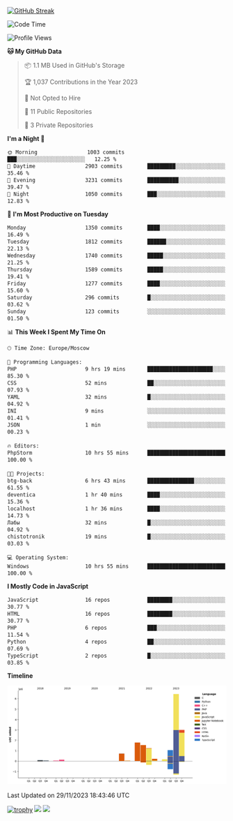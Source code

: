 [![GitHub Streak](https://github-readme-streak-stats.herokuapp.com/?user=yogik10)](https://git.io/streak-stats)
<!--START_SECTION:waka-->
![Code Time](http://img.shields.io/badge/Code%20Time-63%20hrs%2043%20mins-blue)

![Profile Views](http://img.shields.io/badge/Profile%20Views-10-blue)

**🐱 My GitHub Data** 

> 📦 1.1 MB Used in GitHub's Storage 
 > 
> 🏆 1,037 Contributions in the Year 2023
 > 
> 🚫 Not Opted to Hire
 > 
> 📜 11 Public Repositories 
 > 
> 🔑 3 Private Repositories 
 > 
**I'm a Night 🦉** 

```text
🌞 Morning                1003 commits        ███░░░░░░░░░░░░░░░░░░░░░░   12.25 % 
🌆 Daytime                2903 commits        █████████░░░░░░░░░░░░░░░░   35.46 % 
🌃 Evening                3231 commits        ██████████░░░░░░░░░░░░░░░   39.47 % 
🌙 Night                  1050 commits        ███░░░░░░░░░░░░░░░░░░░░░░   12.83 % 
```
📅 **I'm Most Productive on Tuesday** 

```text
Monday                   1350 commits        ████░░░░░░░░░░░░░░░░░░░░░   16.49 % 
Tuesday                  1812 commits        ██████░░░░░░░░░░░░░░░░░░░   22.13 % 
Wednesday                1740 commits        █████░░░░░░░░░░░░░░░░░░░░   21.25 % 
Thursday                 1589 commits        █████░░░░░░░░░░░░░░░░░░░░   19.41 % 
Friday                   1277 commits        ████░░░░░░░░░░░░░░░░░░░░░   15.60 % 
Saturday                 296 commits         █░░░░░░░░░░░░░░░░░░░░░░░░   03.62 % 
Sunday                   123 commits         ░░░░░░░░░░░░░░░░░░░░░░░░░   01.50 % 
```


📊 **This Week I Spent My Time On** 

```text
🕑︎ Time Zone: Europe/Moscow

💬 Programming Languages: 
PHP                      9 hrs 19 mins       █████████████████████░░░░   85.30 % 
CSS                      52 mins             ██░░░░░░░░░░░░░░░░░░░░░░░   07.93 % 
YAML                     32 mins             █░░░░░░░░░░░░░░░░░░░░░░░░   04.92 % 
INI                      9 mins              ░░░░░░░░░░░░░░░░░░░░░░░░░   01.41 % 
JSON                     1 min               ░░░░░░░░░░░░░░░░░░░░░░░░░   00.23 % 

🔥 Editors: 
PhpStorm                 10 hrs 55 mins      █████████████████████████   100.00 % 

🐱‍💻 Projects: 
btg-back                 6 hrs 43 mins       ███████████████░░░░░░░░░░   61.55 % 
deventica                1 hr 40 mins        ████░░░░░░░░░░░░░░░░░░░░░   15.36 % 
localhost                1 hr 36 mins        ████░░░░░░░░░░░░░░░░░░░░░   14.73 % 
Лабы                     32 mins             █░░░░░░░░░░░░░░░░░░░░░░░░   04.92 % 
chistotronik             19 mins             █░░░░░░░░░░░░░░░░░░░░░░░░   03.03 % 

💻 Operating System: 
Windows                  10 hrs 55 mins      █████████████████████████   100.00 % 
```

**I Mostly Code in JavaScript** 

```text
JavaScript               16 repos            ████████░░░░░░░░░░░░░░░░░   30.77 % 
HTML                     16 repos            ████████░░░░░░░░░░░░░░░░░   30.77 % 
PHP                      6 repos             ███░░░░░░░░░░░░░░░░░░░░░░   11.54 % 
Python                   4 repos             ██░░░░░░░░░░░░░░░░░░░░░░░   07.69 % 
TypeScript               2 repos             █░░░░░░░░░░░░░░░░░░░░░░░░   03.85 % 
```



**Timeline**

![Lines of Code chart](https://raw.githubusercontent.com/Yogik10/Yogik10/main/assets/bar_graph.png)


 Last Updated on 29/11/2023 18:43:46 UTC
<!--END_SECTION:waka-->
[![trophy](https://github-profile-trophy.vercel.app/?username=yogik10)](https://github.com/ryo-ma/github-profile-trophy)
![](https://github-profile-summary-cards.vercel.app/api/cards/profile-details?username=yogik10&theme=solarized_dark)
![](https://github-profile-summary-cards.vercel.app/api/cards/most-commit-language?username=yogik10&theme=solarized_dark)


